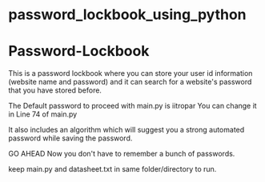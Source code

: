 # password_lockbook_using_python
# Password-Lockbook
This is a password lockbook where you can store your user id information (website name and password) and it can search for a website's password that you have stored before.

The Default password to proceed with main.py is iitropar You can change it in Line 74 of main.py

It also includes an algorithm which will suggest you a strong automated password while saving the password.

GO AHEAD Now you don't have to remember a bunch of passwords.

keep main.py and datasheet.txt in same folder/directory to run.
